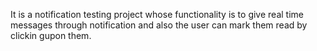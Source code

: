 It is a notification testing project whose functionality is to give real time messages through notification and also the user can mark them read by clickin gupon them.
